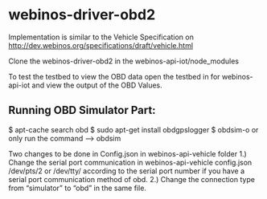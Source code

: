 webinos-driver-obd2
===================

Implementation is similar to the Vehicle Specification on http://dev.webinos.org/specifications/draft/vehicle.html

Clone the webinos-driver-obd2 in the webinos-api-iot/node_modules 

To test the testbed to view the OBD data open the testbed in for webinos-api-iot and view the output of the OBD Values.

Running OBD Simulator Part:
----------------------------
$  apt-cache search obd
$  sudo apt-get install obdgpslogger
$  obdsim-o or only run the command --> obdsim

Two changes to be done in Config.json in webinos-api-vehicle folder 
1.) Change the serial port communication in webinos-api-vehicle config.json /dev/pts/2 or /dev/tty/ according to the serial port number if you have a serial port communication method of obd.
2.) Change the connection type from “simulator” to “obd” in the same file.

